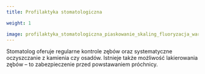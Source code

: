 ```yaml
---
title: Profilaktyka stomatologiczna

weight: 1

image: profilaktyka_stomatologiczna_piaskowanie_skaling_fluoryzacja_warszawa.jpg
---
```


Stomatolog oferuje regularne kontrole zębów oraz systematyczne oczyszczanie z kamienia czy osadów. Istnieje także możliwość lakierowania zębów – to zabezpieczenie przed powstawaniem próchnicy.
